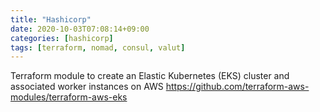 ```yaml
---
title: "Hashicorp"
date: 2020-10-03T07:08:14+09:00
categories: [hashicorp]
tags: [terraform, nomad, consul, valut]
---
```


Terraform module to create an Elastic Kubernetes (EKS) cluster and associated worker instances on AWS
 https://github.com/terraform-aws-modules/terraform-aws-eks
